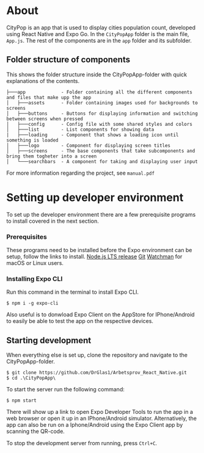 About
======================

CityPop is an app that is used to display cities population count, developed using React Native and Expo Go. In the `CityPopApp` folder is the main file, `App.js`.
The rest of the components are in the `app` folder and its subfolder.

Folder structure of components
---------------------

This shows the folder structure inside the CityPopApp-folder with quick explanations of the contents.
```
├───app             - Folder containing all the different components and files that make upp the app
│   ├───assets      - Folder containing images used for backgrounds to screens
│   ├───buttons     - Buttons for displaying information and switching between screens when pressed
│   ├───config      - Config file with some shared styles and colors 
│   ├───list        - List components for showing data
|   ├───loading     - Component that shows a loading icon until something is loaded
│   ├───logo        - Component for displaying screen titles
│   ├───screens     - The base components that take subcomponents and bring them togheter into a screen
│   └───searchbars  - A component for taking and displaying user input
```

For more information regarding the project, see `manual.pdf`

Setting up developer environment
======================

To set up the developer environment there are a few prerequisite programs to install covered in the next section.

### Prerequisites

These programs need to be installed before the Expo environment can be setup, follow the links to install.
[Node.js LTS release](https://nodejs.org/en/)
[Git](https://git-scm.com/)
[Watchman](https://facebook.github.io/watchman/docs/install#buildinstall) for macOS or Linux users.

### Installing Expo CLI

Run this command in the terminal to install Expo CLI.
```
$ npm i -g expo-cli
```
Also useful is to donwload Expo Client on the AppStore for IPhone/Android to easily be able to test the app on the respective devices. 

Starting development
---------------------

When everything else is set up, clone the repository and navigate to the CityPopApp-folder.
```
$ git clone https://github.com/DrGlas1/Arbetsprov_React_Native.git
$ cd .\CityPopApp\
```
To start the server run the following command:
```
$ npm start
```

There will show up a link to open Expo Developer Tools to run the app in a web browser or open it up in an IPhone/Android simulator. Alternatively, the app can also be run on a Iphone/Android using the Expo Client app by scanning the QR-code.

To stop the development server from running, press `Ctrl+C`.



